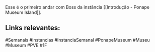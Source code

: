 Esse é o primeiro andar com Boss da instância [[Introdução - Ponape Museum Island]].

## Links relevantes:

#Semanais #Instancias #InstanciaSemanal #PonapeMuseum #Museu  #Museum #PVE #1F